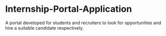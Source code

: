 # Internship-Portal-Application
A portal developed for students and recruiters to look for opportunities and hire a suitable candidate respectively.
